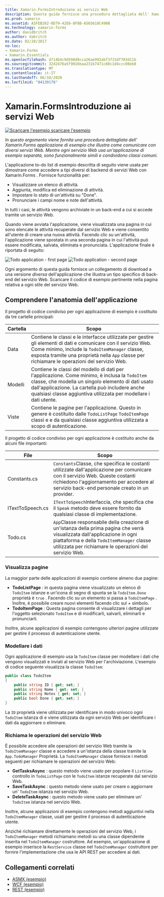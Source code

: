 ```yaml
---
title: Xamarin.FormsIntroduzione ai servizi Web
description: Questa guida fornisce una procedura dettagliata dell' Xamarin.Forms applicazione di esempio che illustra come comunicare con diversi servizi Web. Mentre ogni servizio Web usa un'applicazione di esempio separata, sono funzionalmente simili e condividono classi comuni.
ms.prod: xamarin
ms.assetid: A3FEB262-0D79-42E6-8F8B-A565618C490B
ms.technology: xamarin-forms
author: davidbritch
ms.author: dabritch
ms.date: 02/28/2017
no-loc:
- Xamarin.Forms
- Xamarin.Essentials
ms.openlocfilehash: d714b4c9d598d8cca26ae992abf3f15df703d11b
ms.sourcegitcommit: 32d2476a5f9016baa231b7471c88c1d4ccc08eb8
ms.translationtype: MT
ms.contentlocale: it-IT
ms.lasthandoff: 06/18/2020
ms.locfileid: "84139178"
---
```

# <a name="xamarinforms-web-services-introduction"></a>Xamarin.FormsIntroduzione ai servizi Web

[![Scaricare ](~/media/shared/download.png) l'esempio scaricare l'esempio](https://docs.microsoft.com/samples/xamarin/xamarin-forms-samples/webservices-todorest)

_In questo argomento viene fornita una procedura dettagliata dell' Xamarin.Forms applicazione di esempio che illustra come comunicare con diversi servizi Web. Mentre ogni servizio Web usa un'applicazione di esempio separata, sono funzionalmente simili e condividono classi comuni._

L'applicazione to-do list di esempio descritta di seguito viene usata per dimostrare come accedere a tipi diversi di backend di servizi Web con Xamarin.Forms . Fornisce funzionalità per:

- Visualizzare un elenco di attività.
- Aggiunta, modifica ed eliminazione di attività.
- Impostare lo stato di un'attività su "Done".
- Pronunciare i campi nome e note dell'attività.

In tutti i casi, le attività vengono archiviate in un back-end a cui si accede tramite un servizio Web.

Quando viene avviata l'applicazione, viene visualizzata una pagina in cui sono elencate le attività recuperate dal servizio Web e viene consentito all'utente di creare una nuova attività. Facendo clic su un'attività, l'applicazione viene spostata in una seconda pagina in cui l'attività può essere modificata, salvata, eliminata e pronunciata. L'applicazione finale è riportata di seguito:

![](introduction-images/app-example-1.png "Todo application - first page")
![](introduction-images/app-example-2.png "Todo application - second page")

Ogni argomento di questa guida fornisce un collegamento di download a una versione *diversa* dell'applicazione che illustra un tipo specifico di back-end del servizio Web. Scaricare il codice di esempio pertinente nella pagina relativa a ogni stile del servizio Web.

## <a name="understand-the-application-anatomy"></a>Comprendere l'anatomia dell'applicazione

Il progetto di codice condiviso per ogni applicazione di esempio è costituito da tre cartelle principali:

|Cartella|Scopo|
|--- |--- |
|Data|Contiene le classi e le interfacce utilizzate per gestire gli elementi di dati e comunicare con il servizio Web. Come minimo, include la `TodoItemManager` classe, esposta tramite una proprietà nella `App` classe per richiamare le operazioni del servizio Web.|
|Modelli|Contiene le classi del modello di dati per l'applicazione. Come minimo, è inclusa la `TodoItem` classe, che modella un singolo elemento di dati usato dall'applicazione. La cartella può includere anche qualsiasi classe aggiuntiva utilizzata per modellare i dati utente.|
|Viste|Contiene le pagine per l'applicazione. Questo in genere è costituito dalle `TodoListPage` `TodoItemPage` classi e e da qualsiasi classe aggiuntiva utilizzata a scopo di autenticazione.|

Il progetto di codice condiviso per ogni applicazione è costituito anche da alcuni file importanti:

|File|Scopo|
|--- |--- |
|Constants.cs|`Constants`Classe, che specifica le costanti utilizzate dall'applicazione per comunicare con il servizio Web. Queste costanti richiedono l'aggiornamento per accedere al servizio back-end personale creato in un provider.|
|ITextToSpeech.cs|`ITextToSpeech`Interfaccia, che specifica che il `Speak` metodo deve essere fornito da qualsiasi classe di implementazione.|
|Todo.cs|`App`Classe responsabile della creazione di un'istanza della prima pagina che verrà visualizzata dall'applicazione in ogni piattaforma e della `TodoItemManager` classe utilizzata per richiamare le operazioni del servizio Web.|

### <a name="view-pages"></a>Visualizza pagine

La maggior parte delle applicazioni di esempio contiene almeno due pagine:

- **TodoListPage** : in questa pagina viene visualizzato un elenco di `TodoItem` istanze e un'icona di segno di spunta se la `TodoItem.Done` proprietà è `true` . Facendo clic su un elemento si passa a `TodoItemPage` . Inoltre, è possibile creare nuovi elementi facendo clic sul *+* simbolo.
- **TodoItemPage** : Questa pagina consente di visualizzare i dettagli per l'oggetto selezionato `TodoItem` e di modificarli, salvarli, eliminarli e pronunciarli.

Inoltre, alcune applicazioni di esempio contengono ulteriori pagine utilizzate per gestire il processo di autenticazione utente.

### <a name="model-the-data"></a>Modellare i dati

Ogni applicazione di esempio usa la `TodoItem` classe per modellare i dati che vengono visualizzati e inviati al servizio Web per l'archiviazione. L'esempio di codice seguente visualizza la classe `TodoItem`:

```csharp
public class TodoItem
{
    public string ID { get; set; }
    public string Name { get; set; }
    public string Notes { get; set; }
    public bool Done { get; set; }
}
```

La `ID` proprietà viene utilizzata per identificare in modo univoco ogni `TodoItem` istanza di e viene utilizzata da ogni servizio Web per identificare i dati da aggiornare o eliminare.

### <a name="invoke-web-service-operations"></a>Richiama le operazioni del servizio Web

È possibile accedere alle operazioni del servizio Web tramite la `TodoItemManager` classe e accedere a un'istanza della classe tramite la `App.TodoManager` Proprietà. La `TodoItemManager` classe fornisce i metodi seguenti per richiamare le operazioni del servizio Web:

- **GetTasksAsync** : questo metodo viene usato per popolare il `ListView` controllo in `TodoListPage` con le `TodoItem` istanze recuperate dal servizio Web.
- **SaveTaskAsync** : questo metodo viene usato per creare o aggiornare un' `TodoItem` istanza nel servizio Web.
- **DeleteTaskAsync** : questo metodo viene usato per eliminare un' `TodoItem` istanza nel servizio Web.

Inoltre, alcune applicazioni di esempio contengono metodi aggiuntivi nella `TodoItemManager` classe, usati per gestire il processo di autenticazione utente.

Anziché richiamare direttamente le operazioni del servizio Web, i `TodoItemManager` metodi richiamano metodi su una classe dipendente inserita nel `TodoItemManager` costruttore. Ad esempio, un'applicazione di esempio inserisce la `RestService` classe nel `TodoItemManager` costruttore per fornire l'implementazione che usa le API REST per accedere ai dati.

## <a name="related-links"></a>Collegamenti correlati

- [ASMX (esempio)](https://docs.microsoft.com/samples/xamarin/xamarin-forms-samples/webservices-todoasmx)
- [WCF (esempio)](https://docs.microsoft.com/samples/xamarin/xamarin-forms-samples/webservices-todowcf)
- [REST (esempio)](https://docs.microsoft.com/samples/xamarin/xamarin-forms-samples/webservices-todorest)
